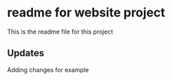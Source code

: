 # readme for website project

This is the readme file for this project

## Updates

Adding changes for example
